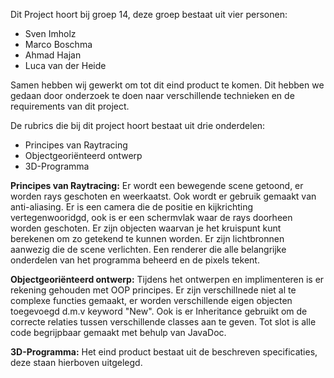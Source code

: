 Dit Project hoort bij groep 14, deze groep bestaat uit vier personen:

- Sven Imholz
- Marco Boschma
- Ahmad Hajan
- Luca van der Heide

Samen hebben wij gewerkt om tot dit eind product te komen. Dit hebben we gedaan door onderzoek te doen naar verschillende technieken en de requirements van dit project.

De rubrics die bij dit project hoort bestaat uit drie onderdelen:

  - Principes van Raytracing
  - Objectgeoriënteerd ontwerp
  - 3D-Programma

**Principes van Raytracing:**
Er wordt een bewegende scene getoond, er worden rays geschoten en weerkaatst. Ook wordt er gebruik gemaakt van anti-aliasing. Er is een camera die de positie en kijkrichting vertegenwooridgd, ook is er een schermvlak waar de rays doorheen worden geschoten. Er zijn objecten waarvan je het kruispunt kunt berekenen om zo getekend te kunnen worden. Er zijn lichtbronnen aanwezig die de scene verlichten. Een renderer die alle belangrijke onderdelen van het programma beheerd en de pixels tekent. 

**Objectgeoriënteerd ontwerp:**
Tijdens het ontwerpen en implimenteren is er rekening gehouden met OOP principes. Er zijn verschillnede niet al te complexe functies gemaakt, er worden verschillende eigen objecten toegevoegd d.m.v keyword "New". Ook is er Inheritance gebruikt om de correcte relaties tussen verschillende classes aan te geven. Tot slot is alle code begrijpbaar gemaakt met behulp van JavaDoc.

**3D-Programma:**
Het eind product bestaat uit de beschreven specificaties, deze staan hierboven uitgelegd.

  
